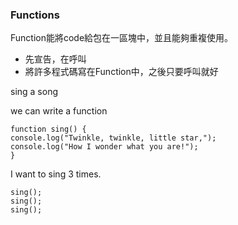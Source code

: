 ### Functions
Function能將code給包在一區塊中，並且能夠重複使用。
*  先宣告，在呼叫
* 將許多程式碼寫在Function中，之後只要呼叫就好

sing a song 

we can write a function 
```
function sing() {
console.log("Twinkle, twinkle, little star,");
console.log("How I wonder what you are!");   
}
```
I want to sing 3 times.
```
sing();
sing();
sing();
```
